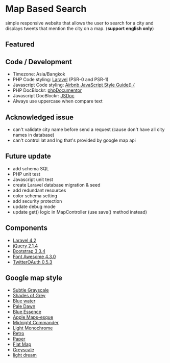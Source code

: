 # Map Based Search

simple responsive website that allows the user to search for a city  and displays tweets that mention the city on a map. (**support english only**)

## Featured

## Code / Development

- Timezone: Asia/Bangkok
- PHP Code styling: [Laravel](http://laravel.com/docs/4.2/contributions) (PSR-0 and PSR-1)
- Javascript Code styling: [Airbnb JavaScript Style Guide() {](https://github.com/airbnb/javascript)
- PHP DocBlockr: [phpDocumentor](http://phpdoc.org/)
- Javascript DocBlockr: [JSDoc](http://usejsdoc.org/)
- Always use uppercase when compare text

## Acknowledged issue

- can't validate city name before send a request (cause don't have all city names in database)
- can't control lat and lng that's provided by google map api

## Future update

- add schema SQL
- PHP unit test
- Javascript unit test
- create Laravel database migration & seed
- add redundant resources
- color schema setting
- add security protection
- update debug mode
- update get() logic in MapController (use save() method instead)

## Components

- [Laravel 4.2](http://laravel.com/)
- [jQuery 2.1.4](https://jquery.com/)
- [Bootstrap 3.3.4](http://getbootstrap.com/)
- [Font Awesome 4.3.0](http://fortawesome.github.io/Font-Awesome/)
- [TwitterOAuth 0.5.3](https://twitteroauth.com/)

## Google map style

- [Subtle Grayscale](https://snazzymaps.com/style/15/subtle-grayscale)
- [Shades of Grey](https://snazzymaps.com/style/38/shades-of-grey)
- [Blue water](https://snazzymaps.com/style/25/blue-water)
- [Pale Dawn](https://snazzymaps.com/style/1/pale-dawn)
- [Blue Essence](https://snazzymaps.com/style/61/blue-essence)
- [Apple Maps-esque](https://snazzymaps.com/style/42/apple-maps-esque)
- [Midnight Commander](https://snazzymaps.com/style/2/midnight-commander)
- [Light Monochrome](https://snazzymaps.com/style/29/light-monochrome)
- [Retro](https://snazzymaps.com/style/18/retro)
- [Paper](https://snazzymaps.com/style/39/paper)
- [Flat Map](https://snazzymaps.com/style/53/flat-map)
- [Greyscale](https://snazzymaps.com/style/5/greyscale)
- [light dream](https://snazzymaps.com/style/134/light-dream)
